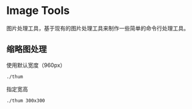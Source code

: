 # Image Tools

图片处理工具，基于现有的图片处理工具来制作一些简单的命令行处理工具。

## 缩略图处理

使用默认宽度（960px）
```bash
./thum
```

指定宽高

```bash
./thum 300x300
```
